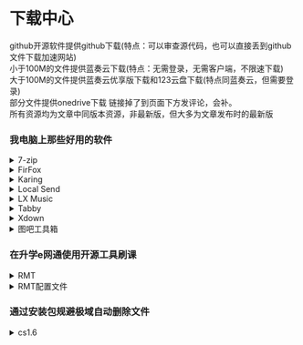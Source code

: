 # 下载中心
github开源软件提供github下载(特点：可以审查源代码，也可以直接丢到github文件下载加速网站)  
小于100M的文件提供蓝奏云下载(特点：无需登录，无需客户端，不限速下载)  
大于100M的文件提供蓝奏云优享版下载和123云盘下载(特点同蓝奏云，但需要登录)  
部分文件提供onedrive下载
链接掉了到页面下方发评论，会补。  
所有资源均为文章中同版本资源，非最新版，但大多为文章发布时的最新版
### 我电脑上那些好用的软件
<details>
<summary>7-zip</summary>

- 蓝奏云：https://wwhh.lanzoul.com/iUBjA32w3xva 密码:bv1m

</details>
<details>
<summary>FirFox</summary>

- 蓝奏云：https://wwhh.lanzoul.com/iX0gE32w41fi 密码:61ze

</details>
<details>
<summary>Karing</summary>

- Github：https://github.com/KaringX/karing/releases/download/v1.2.2.836/karing_1.2.2.836_windows_x64.exe
- 蓝奏云：https://wwhh.lanzoul.com/ivik832w3yyj 密码:i8b1
- OneDrive：https://1drv.ms/u/c/f11b1c10cc3896aa/EfvtLbIP5xZClWnd2hdyXhkBdUmqxyF2AWolBCT7tz6ctw?e=ypbD4n

</details>
<details>
<summary>Local Send</summary>

- Github：https://github.com/localsend/localsend/releases/download/v1.17.0/LocalSend-1.17.0-windows-x86-64.exe
- 蓝奏云：https://wwhh.lanzoul.com/i1QoC32w42ed 密码:90nt

</details>
<details>
<summary>LX Music</summary>

- Github：https://github.com/lyswhut/lx-music-desktop/releases/download/v2.11.0/lx-music-desktop-v2.11.0-x64-Setup.exe
- 蓝奏云：https://wwhh.lanzoul.com/b00efzd1za 密码:6x2s
- OneDrive：https://1drv.ms/f/c/f11b1c10cc3896aa/EisMX3DTrLFPr25ye6KW-2cBjxolSU-3E4QkklnL3VI58g?e=X9qIWS

</details>
<details>
<summary>Tabby</summary>

- Github：https://github.com/Eugeny/tabby/releases/download/v1.0.223/tabby-1.0.223-setup-x64.exe
- 蓝奏云优享版：https://www.ilanzou.com/s/Do1zY6nK
- 123云盘：https://www.123865.com/s/P0Jxjv-7glIh

</details>
<details>
<summary>Xdown</summary>

- 蓝奏云：https://wwhh.lanzoul.com/iHnmR32w48pa

</details>
<details>
<summary>图吧工具箱</summary>

- 蓝奏云优享版：https://www.ilanzou.com/s/n0fzY6yk
- 123云盘：https://www.123865.com/s/P0Jxjv-lglIh

</details>

### 在升学e网通使用开源工具刷课
<details>
<summary>RMT</summary>

- Github：https://github.com/zclucas/RMT/releases/download/RMTv1.0.7/RMTv1.0.7_x64.zip
- 蓝奏云：https://wwhh.lanzoul.com/iKMib37e0eih

</details>
<details>
<summary>RMT配置文件</summary>

- 蓝奏云：https://wwhh.lanzoul.com/iTgGv37e0i3g

</details>

### 通过安装包规避极域自动删除文件

<details>
<summary>cs1.6</summary>
  
- 下载链接1: https://workdrive.zohopublic.com.cn/file/tfj1o20926b5b644c45d39f0277a4c3ec91c1
- 下载链接2: https://share.feiliupan.com/s/afdCSx37ji 分享码：760
- 下载链接3: https://share.feiliupan.com/s/adYLWXNeBG 分享码：760

</details>
